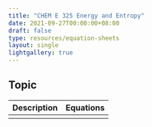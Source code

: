 ```yaml
---
title: "CHEM E 325 Energy and Entropy"
date: 2021-09-27T00:00:00+08:00
draft: false
type: resources/equation-sheets
layout: single
lightgallery: true
---
```


## Topic

|Description|Equations|
|-:|:-|
|||

<!-- ★ -->
